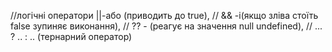 //логічні оператори ||-або (приводить до true),
// && -і(якщо зліва стоїть false зупиняє виконання),
// ?? - (реагує на значення null undefined),
// ... ? .. : .. (тернарний оператор)
